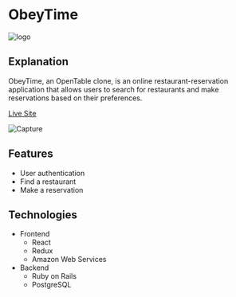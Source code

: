 # ObeyTime

![logo](https://user-images.githubusercontent.com/43161185/133803505-31206666-48d1-4694-b725-59756ed7be78.png)

## Explanation

ObeyTime, an OpenTable clone, is an online restaurant-reservation application that allows users to search for restaurants and make reservations based on their preferences.

[Live Site](https://obeytime.herokuapp.com "ObeyTime")

![Capture](https://user-images.githubusercontent.com/43161185/133803601-7959e955-c412-40a5-9aff-fdcc62f5fd47.PNG)

## Features

* User authentication
* Find a restaurant
* Make a reservation

## Technologies

* Frontend
  * React
  * Redux
  * Amazon Web Services
* Backend
  * Ruby on Rails
  * PostgreSQL
